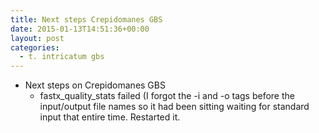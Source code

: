 ```yaml
---
title: Next steps Crepidomanes GBS
date: 2015-01-13T14:51:36+00:00
layout: post
categories:
  - t. intricatum gbs
---
```

  * Next steps on Crepidomanes GBS
    * fastx\_quality\_stats failed (I forgot the -i and -o tags before the input/output file names so it had been sitting waiting for standard input that entire time. Restarted it.
